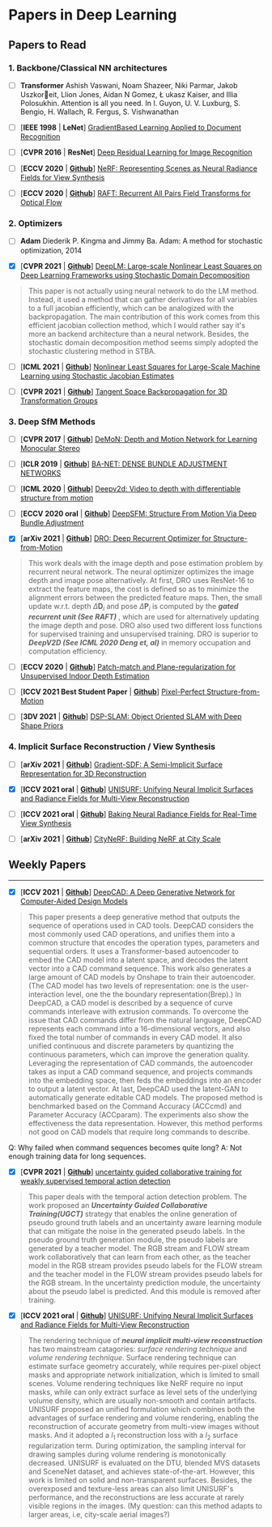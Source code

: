 # Papers in Deep Learning

## Papers to Read

### 1. Backbone/Classical NN architectures

- [ ] **Transformer** Ashish Vaswani, Noam Shazeer, Niki Parmar, Jakob Uszkoreit, Llion Jones, Aidan N Gomez, Ł ukasz Kaiser, and Illia
Polosukhin. Attention is all you need. In I. Guyon, U. V. Luxburg, S. Bengio, H. Wallach, R. Fergus, S. Vishwanathan

- [ ] [**IEEE 1998** | **LeNet**] [GradientBased Learning Applied to Document Recognition](http://vision.stanford.edu/cs598_spring07/papers/Lecun98.pdf)

- [ ] [**CVPR 2016** | **ResNet**] [Deep Residual Learning for Image Recognition](https://arxiv.org/pdf/1512.03385.pdf)

- [ ] [**ECCV 2020** | **[Github](https://github.com/bmild/nerf)**] [NeRF: Representing Scenes as Neural Radiance Fields for View Synthesis](https://arxiv.org/pdf/2003.08934.pdf)

- [ ] [**ECCV 2020** | **[Github](https://github.com/princeton-vl/RAFT)**] [RAFT: Recurrent All Pairs Field Transforms for Optical Flow](https://arxiv.org/pdf/2003.12039.pdf)

### 2. Optimizers

- [ ] **Adam** Diederik P. Kingma and Jimmy Ba. Adam: A method for stochastic optimization, 2014

- [x] [**CVPR 2021** | **[Github](https://github.com/hjwdzh/DeepLM)**] [DeepLM: Large-scale Nonlinear Least Squares on Deep Learning Frameworks using Stochastic Domain Decomposition](https://openaccess.thecvf.com/content/CVPR2021/papers/Huang_DeepLM_Large-Scale_Nonlinear_Least_Squares_on_Deep_Learning_Frameworks_Using_CVPR_2021_paper.pdf)

> This paper is not actually using neural network to do the LM method. Instead, it used a method that can gather derivatives for all 
variables to a full jacobian efficiently, which can be analogized with the backpropagation. The main contribution of this work comes 
from this efficient jacobian collection method, which I would rather say it's more an backend architecture than a neural network. Besides, 
the stochastic domain decomposition method seems simply adopted the stochastic clustering method in STBA.

- [ ] [**ICML 2021** | **[Github](https://github.com/johannesbrust/SNLLS)**] [Nonlinear Least Squares for Large-Scale Machine Learning using Stochastic Jacobian Estimates](https://arxiv.org/pdf/2107.05598.pdf)

- [ ] [**CVPR 2021** | **[Github](https://github.com/princeton-vl/lietorch)**] [Tangent Space Backpropagation for 3D Transformation Groups](https://openaccess.thecvf.com/content/CVPR2021/papers/Teed_Tangent_Space_Backpropagation_for_3D_Transformation_Groups_CVPR_2021_paper.pdf)


### 3. Deep SfM Methods

- [ ] [**CVPR 2017** | **[Github](https://github.com/lmb-freiburg/demon)**] [DeMoN: Depth and Motion Network for Learning Monocular Stereo](https://arxiv.org/pdf/1612.02401.pdf)

- [ ] [**ICLR 2019** | **[Github](https://github.com/frobelbest/BANet)**] [BA-NET: DENSE BUNDLE ADJUSTMENT NETWORKS](https://arxiv.org/pdf/1806.04807.pdf)

- [ ] [**ICML 2020** | **[Github](https://github.com/princeton-vl/DeepV2D)**] [Deepv2d: Video to depth with differentiable structure from motion](https://arxiv.org/pdf/1812.04605.pdf)

- [ ] [**ECCV 2020 oral** | **[Github](https://github.com/weixk2015/DeepSFM)**] [DeepSFM: Structure From Motion Via Deep Bundle Adjustment](https://arxiv.org/pdf/1912.09697.pdf)

- [x] [**arXiv 2021** | **[Github](https://github.com/aliyun/dro-sfm)**] [DRO: Deep Recurrent Optimizer for Structure-from-Motion](https://arxiv.org/pdf/2103.13201.pdf)

> This work deals with the image depth and pose estimation problem by recurrent neural network. The neural optimizer optimizes the image depth and image pose alternatively. At first, DRO uses ResNet-16 to extract the feature maps, the cost is defined so as to minimize the alignment errors between the predicted feature maps. Then, the small update w.r.t. depth $\Delta \mathbf{D}_i$ and pose $\Delta \mathbf{P}_i$ is computed by the ***gated recurrent unit (See RAFT)*** , which are used for alternatively updating the image depth and pose. DRO also used two different loss functions for supervised training and unsupervised training. DRO is superior to ***DeepV2D (See ICML 2020 Deng et, al)*** in memory occupation and computation efficiency.

- [ ] [**ECCV 2020** | **[Github](https://github.com/svip-lab/Indoor-SfMLearner)**] [Patch-match and Plane-regularization for Unsupervised Indoor Depth Estimation](https://arxiv.org/pdf/2007.07696.pdf)

- [ ] [**ICCV 2021 Best Student Paper** | **[Github](https://github.com/cvg/pixel-perfect-sfm)**] [Pixel-Perfect Structure-from-Motion](https://arxiv.org/pdf/2108.08291.pdf)

- [ ] [**3DV 2021** | **[Github](https://github.com/JingwenWang95/DSP-SLAM)**] [DSP-SLAM: Object Oriented SLAM with Deep Shape Priors](https://arxiv.org/pdf/2108.09481.pdf)


### 4. Implicit Surface Reconstruction / View Synthesis

- [ ] [**arXiv 2021** | **[Github]()**] [Gradient-SDF: A Semi-Implicit Surface Representation for 3D Reconstruction](https://arxiv.org/pdf/2111.13652.pdf)

- [x] [**ICCV 2021 oral** | **[Github](https://github.com/autonomousvision/unisurf)**] [UNISURF: Unifying Neural Implicit Surfaces and Radiance Fields for Multi-View Reconstruction](http://www.cvlibs.net/publications/Oechsle2021ICCV.pdf)

- [ ] [**ICCV 2021 oral** | **[Github](https://github.com/google-research/google-research/tree/master/snerg)**] [Baking Neural Radiance Fields for Real-Time View Synthesis](https://openaccess.thecvf.com/content/ICCV2021/papers/Hedman_Baking_Neural_Radiance_Fields_for_Real-Time_View_Synthesis_ICCV_2021_paper.pdf)

- [ ] [**arXiv 2021** | **[Github](https://github.com/city-super/citynerf)**] [CityNeRF: Building NeRF at City Scale](https://arxiv.org/pdf/2112.05504.pdf)


## Weekly Papers
----------------------------------------------------

- [x] [**ICCV 2021** | **[Github](https://github.com/ChrisWu1997/DeepCAD)**] [DeepCAD: A Deep Generative Network for Computer-Aided Design Models](https://arxiv.org/pdf/2105.09492.pdf)


> This paper presents a deep generative method that outputs the sequence of operations used in CAD tools. DeepCAD considers the most commonly used CAD operations, and unifies them into a common structure that encodes the operation types, parameters and sequential orders. It uses a Transformer-based autoencoder to embed the CAD model into a latent space, and decodes the latent vector into a CAD command sequence. This work also generates a large amount of CAD models by Onshape to train their autoencoder. (The CAD model has two levels of representation: one is the user-interaction level, one the the boundary representation(Brep).)
In DeepCAD, a CAD model is described by a sequence of curve commands interleave with extrusion commands. To overcome the issue that CAD commands differ from the natural language, DeepCAD represents each command into a 16-dimensional vectors, and also fixed the total number of commands in every CAD model. It also unified continuous and discrete parameters by quantizing the continuous parameters, which can improve the generation quality. Leveraging the representation of CAD commands, the autoencoder takes as input a CAD command sequence, and projects commands into the embedding space, then feds the embeddings into an encoder to output a latent vector. At last, DeepCAD used the latent-GAN to automatically generate editable CAD models. The proposed method is benchmarked based on the Command Accuracy (ACCcmd) and Parameter Accuracy (ACCparam). 
The experiments also show the effectiveness the data representation. However, this method performs not good on CAD models that require long commands to describe.

Q: Why failed when command sequences becomes quite long?
A: Not enough training data for long sequences.

- [x] [**CVPR 2021** | **[Github]()**] [uncertainty guided collaborative training for weakly supervised temporal action detection](https://openaccess.thecvf.com/content/CVPR2021/papers/Yang_Uncertainty_Guided_Collaborative_Training_for_Weakly_Supervised_Temporal_Action_Detection_CVPR_2021_paper.pdf)

> This paper deals with the temporal action detection problem. The work proposed an ***Uncertainty Guided Collaborative Training(UGCT)*** strategy that enables the online generation of pseudo ground truth labels and an uncertainty aware learning module that can mitigate the noise in the generated pseudo labels. In the pseudo ground truth generation module, the pseudo labels are generated by a teacher model. The RGB stream and FLOW stream work collaboratively that can learn from each other, as the teacher model in the RGB stream provides pseudo labels for the FLOW stream and the teacher model in the FLOW stream provides pseudo labels for the RGB stream. In the uncertainty prediction module, the uncertainty about the pseudo label is predicted. And this module is removed after training.


- [x] [**ICCV 2021 oral** | **[Github](https://github.com/autonomousvision/unisurf)**] [UNISURF: Unifying Neural Implicit Surfaces and Radiance Fields for Multi-View Reconstruction](http://www.cvlibs.net/publications/Oechsle2021ICCV.pdf)

> The rendering technique of ***neural implicit multi-view reconstruction*** has two mainstream catagories: *surface rendering technique* and *volume rendering technique*. Surface rendering technique can estimate surface geometry accurately, while requires per-pixel object masks and appropriate network initialization, which is limited to small scenes. Volume rendering techniques like NeRF require no input masks, while can only extract surface as level sets of the underlying volume density, which are usually non-smooth and contain artifacts.
UNISURF proposed an unified formulation which combines both the advantages of surface rendering and volume rendering, enabling the reconstruction of accurate geometry from multi-view images without masks. And it adopted a $l_1$ reconstruction loss with a $l_2$ surface regularization term. During optimization, the sampling interval for drawing samples during volume rendering is monotonically decreased. UNISURF is evaluated on the DTU, blended MVS datasets and SceneNet dataset, and achieves state-of-the-art. However, this work is limited on solid and non-transparent surfaces. Besides, the overexposed and texture-less areas can also limit UNISURF's performance, and the reconstructions are less accurate at rarely visible regions in the images. (My question: can this method adapts to larger areas, i.e, city-scale aerial images?)